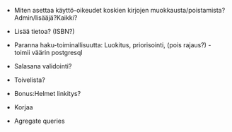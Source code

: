 
* Miten asettaa käyttö-oikeudet koskien kirjojen muokkausta/poistamista?
Admin/lisääjä?Kaikki?

* Lisää tietoa? (ISBN?)

* Paranna haku-toiminallisuutta: Luokitus, priorisointi, (pois rajaus?) - toimii väärin postgresql

* Salasana validointi?

* Toivelista?

* Bonus:Helmet linkitys?

* Korjaa

* Agregate queries
